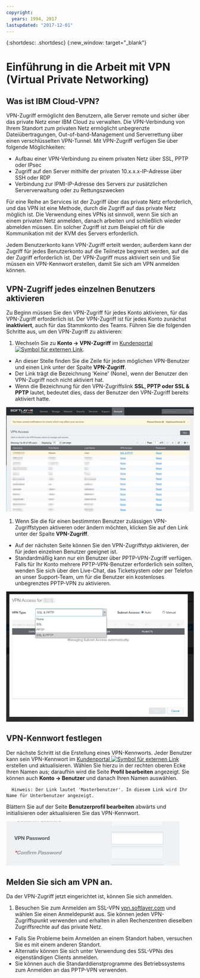 ```yaml
---
copyright:
  years: 1994, 2017
lastupdated: "2017-12-01"
---
```


{:shortdesc: .shortdesc}
{:new_window: target="_blank"}

# Einführung in die Arbeit mit VPN (Virtual Private Networking)

## Was ist IBM Cloud-VPN?

VPN-Zugriff ermöglicht den Benutzern, alle Server remote und sicher über das private Netz einer IBM Cloud zu verwalten. Die VPN-Verbindung von Ihrem Standort zum privaten Netz ermöglicht unbegrenzte Dateiübertragungen, Out-of-band-Management und Serverrettung über einen verschlüsselten VPN-Tunnel. Mit VPN-Zugriff verfügen Sie über folgende Möglichkeiten:

* Aufbau einer VPN-Verbindung zu einem privaten Netz über SSL, PPTP oder IPsec
* Zugriff auf den Server mithilfe der privaten 10.x.x.x-IP-Adresse über SSH oder RDP
* Verbindung zur IPMI-IP-Adresse des Servers zur zusätzlichen Serververwaltung oder zu Rettungszwecken

Für eine Reihe an Services ist der Zugriff über das private Netz erforderlich, und das VPN ist eine Methode, durch die Zugriff auf das private Netz möglich ist. Die Verwendung eines VPNs ist sinnvoll, wenn Sie sich an einem privaten Netz anmelden, danach arbeiten und schließlich wieder abmelden müssen. Ein solcher Zugriff ist zum Beispiel oft für die Kommunikation mit der KVM des Servers erforderlich.

Jedem Benutzerkonto kann VPN-Zugriff erteilt werden; außerdem kann der Zugriff für jedes Benutzerkonto auf die Teilnetze begrenzt werden, auf die der Zugriff erforderlich ist. Der VPN-Zugriff muss aktiviert sein und Sie müssen ein VPN-Kennwort erstellen, damit Sie sich am VPN anmelden können.

## VPN-Zugriff jedes einzelnen Benutzers aktivieren

Zu Beginn müssen Sie den VPN-Zugriff für jedes Konto aktivieren, für das VPN-Zugriff erforderlich ist. Der VPN-Zugriff ist für jedes Konto zunächst **inaktiviert**, auch für das Stammkonto des Teams. Führen Sie die folgenden Schritte aus, um den VPN-Zugriff zu aktivieren:

1. Wechseln Sie zu **Konto -> VPN-Zugriff** im [Kundenportal ![Symbol für externen Link](../../icons/launch-glyph.svg "Symbol für externen Link")](https://control.softlayer.com/).
* An dieser Stelle finden Sie die Zeile für jeden möglichen VPN-Benutzer und einen Link unter der Spalte **VPN-Zugriff**.
* Der Link trägt die Bezeichnung 'Keine' (None), wenn der Benutzer den VPN-Zugriff noch nicht aktiviert hat.
* Wenn die Bezeichnung für den VPN-Zugriffslink **SSL, PPTP oder SSL & PPTP** lautet, bedeutet dies, dass der Benutzer den VPN-Zugriff bereits aktiviert hatte.

![VPN-Zugriffstabelle für SoftLayer-Portal](images/vpnaccess01.png)

1. Wenn Sie die für einen bestimmten Benutzer zulässigen VPN-Zugriffstypen aktiveren oder ändern möchten, klicken Sie auf den Link unter der Spalte **VPN-Zugriff**.
* Auf der nächsten Seite können Sie den VPN-Zugriffstyp aktivieren, der für jeden einzelnen Benutzer geeignet ist.  
* Standardmäßig kann nur ein Benutzer über PPTP-VPN-Zugriff verfügen. Falls für Ihr Konto mehrere PPTP-VPN-Benutzer erforderlich sein sollten, wenden Sie sich über den Live-Chat, das Ticketsystem oder per Telefon an unser Support-Team, um für die Benutzer ein kostenloses unbegrenztes PPTP-VPN zu aktivieren.

![VPN-Typzugriff einem Benutzer zuweisen](images/vpntype01.png)

## VPN-Kennwort festlegen

Der nächste Schritt ist die Erstellung eines VPN-Kennworts. Jeder Benutzer kann sein VPN-Kennwort im [Kundenportal ![Symbol für externen Link](../../icons/launch-glyph.svg "Symbol für externen Link")](https://control.softlayer.com/) erstellen und aktualisieren. Wählen Sie hierzu in der rechten oberen Ecke Ihren Namen aus; daraufhin wird die Seite **Profil bearbeiten** angezeigt. Sie können auch **Konto -> Benutzer** und danach Ihren Namen auswählen.

      Hinweis: Der Link lautet 'Masterbenutzer'. In diesem Link wird Ihr Name für Unterbenutzer angezeigt.

Blättern Sie auf der Seite **Benutzerprofil bearbeiten** abwärts und initialisieren oder aktualisieren Sie das VPN-Kennwort.

![VPN-Kennwortfelder im Profil bearbeiten](images/vpnpasswordfields.png)

## Melden Sie sich am VPN an. 

Da der VPN-Zugriff jetzt eingerichtet ist, können Sie sich anmelden.

1. Besuchen Sie zum Anmelden am SSL-VPN [vpn.softlayer.com](https://vpn.softlayer.com/) und wählen Sie einen Anmeldepunkt aus. Sie können jeden VPN-Zugriffspunkt verwenden und erhalten in allen Rechenzentren dieselben Zugriffsrechte auf das private Netz.
* Falls Sie Probleme beim Anmelden an einem Standort haben, versuchen Sie es mit einem anderen Standort.
* Alternativ können Sie sich unter Verwendung des SSL-VPNs des eigenständigen Clients anmelden.
* Sie können auch die Standarddienstprogramme des Betriebssystems zum Anmelden an das PPTP-VPN verwenden.
